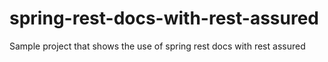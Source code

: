 # spring-rest-docs-with-rest-assured
Sample project that shows the use of spring rest docs with rest assured
